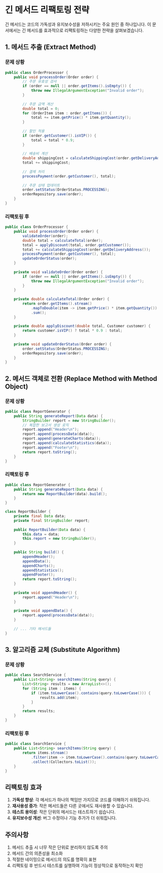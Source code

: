 # 긴 메서드 리팩토링 전략

긴 메서드는 코드의 가독성과 유지보수성을 저하시키는 주요 원인 중 하나입니다. 이 문서에서는 긴 메서드를 효과적으로 리팩토링하는 다양한 전략을 살펴보겠습니다.

## 1. 메서드 추출 (Extract Method)

### 문제 상황
```java
public class OrderProcessor {
    public void processOrder(Order order) {
        // 주문 유효성 검사
        if (order == null || order.getItems().isEmpty()) {
            throw new IllegalArgumentException("Invalid order");
        }
        
        // 주문 금액 계산
        double total = 0;
        for (OrderItem item : order.getItems()) {
            total += item.getPrice() * item.getQuantity();
        }
        
        // 할인 적용
        if (order.getCustomer().isVIP()) {
            total = total * 0.9;
        }
        
        // 배송비 계산
        double shippingCost = calculateShippingCost(order.getDeliveryAddress());
        total += shippingCost;
        
        // 결제 처리
        processPayment(order.getCustomer(), total);
        
        // 주문 상태 업데이트
        order.setStatus(OrderStatus.PROCESSING);
        orderRepository.save(order);
    }
}
```

### 리팩토링 후
```java
public class OrderProcessor {
    public void processOrder(Order order) {
        validateOrder(order);
        double total = calculateTotal(order);
        total = applyDiscount(total, order.getCustomer());
        total += calculateShippingCost(order.getDeliveryAddress());
        processPayment(order.getCustomer(), total);
        updateOrderStatus(order);
    }
    
    private void validateOrder(Order order) {
        if (order == null || order.getItems().isEmpty()) {
            throw new IllegalArgumentException("Invalid order");
        }
    }
    
    private double calculateTotal(Order order) {
        return order.getItems().stream()
            .mapToDouble(item -> item.getPrice() * item.getQuantity())
            .sum();
    }
    
    private double applyDiscount(double total, Customer customer) {
        return customer.isVIP() ? total * 0.9 : total;
    }
    
    private void updateOrderStatus(Order order) {
        order.setStatus(OrderStatus.PROCESSING);
        orderRepository.save(order);
    }
}
```

## 2. 메서드 객체로 전환 (Replace Method with Method Object)

### 문제 상황
```java
public class ReportGenerator {
    public String generateReport(Data data) {
        StringBuilder report = new StringBuilder();
        // 복잡한 보고서 생성 로직
        report.append("Header\n");
        report.append(processData(data));
        report.append(generateCharts(data));
        report.append(calculateStatistics(data));
        report.append("Footer\n");
        return report.toString();
    }
}
```

### 리팩토링 후
```java
public class ReportGenerator {
    public String generateReport(Data data) {
        return new ReportBuilder(data).build();
    }
}

class ReportBuilder {
    private final Data data;
    private final StringBuilder report;
    
    public ReportBuilder(Data data) {
        this.data = data;
        this.report = new StringBuilder();
    }
    
    public String build() {
        appendHeader();
        appendData();
        appendCharts();
        appendStatistics();
        appendFooter();
        return report.toString();
    }
    
    private void appendHeader() {
        report.append("Header\n");
    }
    
    private void appendData() {
        report.append(processData(data));
    }
    
    // ... 기타 메서드들
}
```

## 3. 알고리즘 교체 (Substitute Algorithm)

### 문제 상황
```java
public class SearchService {
    public List<String> searchItems(String query) {
        List<String> results = new ArrayList<>();
        for (String item : items) {
            if (item.toLowerCase().contains(query.toLowerCase())) {
                results.add(item);
            }
        }
        return results;
    }
}
```

### 리팩토링 후
```java
public class SearchService {
    public List<String> searchItems(String query) {
        return items.stream()
            .filter(item -> item.toLowerCase().contains(query.toLowerCase()))
            .collect(Collectors.toList());
    }
}
```

## 리팩토링 효과

1. **가독성 향상**: 각 메서드가 하나의 책임만 가지므로 코드를 이해하기 쉬워집니다.
2. **재사용성 증가**: 작은 메서드들은 다른 곳에서도 재사용할 수 있습니다.
3. **테스트 용이성**: 작은 단위의 메서드는 테스트하기 쉽습니다.
4. **유지보수성 개선**: 버그 수정이나 기능 추가가 더 쉬워집니다.

## 주의사항

1. 메서드 추출 시 너무 작은 단위로 분리하지 않도록 주의
2. 메서드 간의 의존성을 최소화
3. 적절한 네이밍으로 메서드의 의도를 명확히 표현
4. 리팩토링 후 반드시 테스트를 실행하여 기능이 정상적으로 동작하는지 확인 